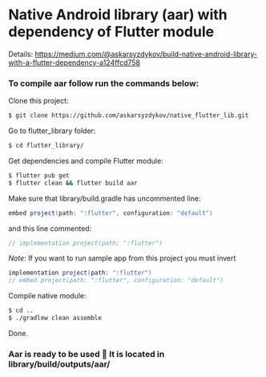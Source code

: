 # Native Android library (aar) with dependency of Flutter module

Details: https://medium.com/@askarsyzdykov/build-native-android-library-with-a-flutter-dependency-a124ffcd758

### To compile aar follow run the commands below:

Clone this project:
```sh
$ git clone https://github.com/askarsyzdykov/native_flutter_lib.git
```

Go to flutter_library folder:
```sh
$ cd flutter_library/
```

Get dependencies and compile Flutter module:
```sh
$ flutter pub get
$ flutter clean && flutter build aar
```

Make sure that library/build.gradle has uncommented line:
```groovy
embed project(path: ":flutter", configuration: "default")
```
and this line commented:
```groovy
// implementation project(path: ":flutter")
```

*Note*: If you want to run sample app from this project you must invert 
```groovy
implementation project(path: ":flutter")
// embed project(path: ":flutter", configuration: "default")
```

Compile native module:
```sh
$ cd ..
$ ./gradlew clean assemble
```

Done. 

### Aar is ready to be used 🎉 It is located in library/build/outputs/aar/